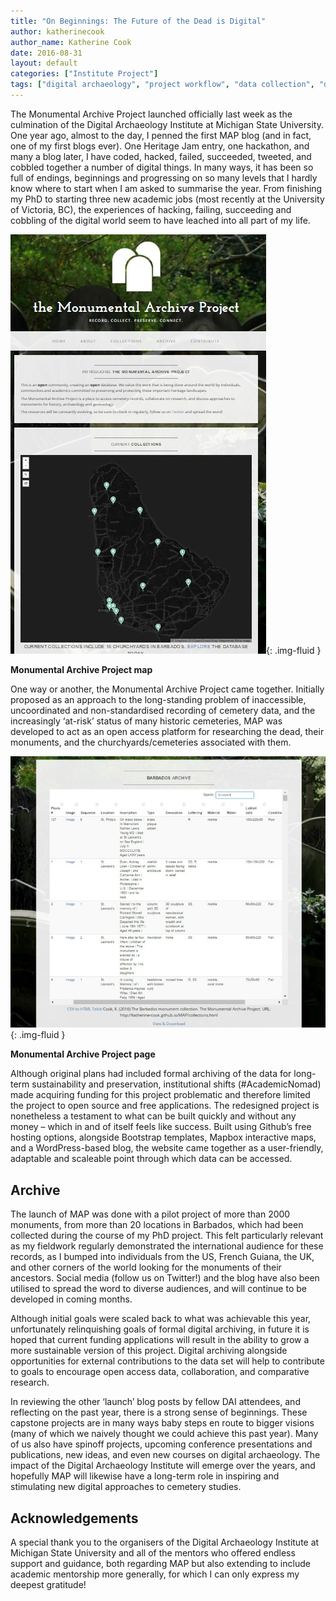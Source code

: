 ```yaml
---
title: "On Beginnings: The Future of the Dead is Digital"   
author: katherinecook
author_name: Katherine Cook
date: 2016-08-31
layout: default
categories: ["Institute Project"]
tags: ["digital archaeology", "project workflow", "data collection", "data cleaning"]
--- 
```


The Monumental Archive Project launched officially last week as the culmination of the Digital Archaeology Institute at Michigan State University. One year ago, almost to the day, I penned the first MAP blog (and in fact, one of my first blogs ever). One Heritage Jam entry, one hackathon, and many a blog later, I have coded, hacked, failed, succeeded, tweeted, and cobbled together a number of digital things. In many ways, it has been so full of endings, beginnings and progressing on so many levels that I hardly know where to start when I am asked to summarise the year. From finishing my PhD to starting three new academic jobs (most recently at the University of Victoria, BC), the experiences of hacking, failing, succeeding and cobbling of the digital world seem to have leached into all part of my life.

![Monumental Archive Project map](images/posts/Home-b.jpg){: .img-fluid }

**Monumental Archive Project map**

One way or another, the Monumental Archive Project came together. Initially proposed as an approach to the long-standing problem of inaccessible, uncoordinated and non-standardised recording of cemetery data, and the increasingly ‘at-risk’ status of many historic cemeteries, MAP was developed to act as an open access platform for researching the dead, their monuments, and the churchyards/cemeteries associated with them.

![Monumental Archive Project page](images/posts/Archive-768x662.jpg){: .img-fluid }

**Monumental Archive Project page**

Although original plans had included formal archiving of the data for long-term sustainability and preservation, institutional shifts (#AcademicNomad) made acquiring funding for this project problematic  and therefore limited the project to open source and free applications. The redesigned project is nonetheless a testament to what can be built quickly and without any money – which in and of itself feels like success. Built using Github’s free hosting options, alongside Bootstrap templates, Mapbox interactive maps, and a WordPress-based blog, the website came together as a user-friendly, adaptable and scaleable point through which data can be accessed.

## Archive

The launch of MAP was done with a pilot project of more than 2000 monuments, from more than 20 locations in Barbados, which had been collected during the course of my PhD project. This felt particularly relevant as my fieldwork regularly demonstrated the international audience for these records, as I bumped into individuals from the US, French Guiana, the UK, and other corners of the world looking for the monuments of their ancestors. Social media (follow us on Twitter!) and the blog have also been utilised to spread the word to diverse audiences, and will continue to be developed in coming months.

Although initial goals were scaled back to what was achievable this year, unfortunately relinquishing goals of formal digital archiving, in future it is hoped that current funding applications will result in the ability to grow a more sustainable version of this project. Digital archiving alongside opportunities for external contributions to the data set will help to contribute to goals to encourage open access data, collaboration, and comparative research.

In reviewing the other ‘launch’ blog posts by fellow DAI attendees, and reflecting on the past year, there is a strong sense of beginnings. These capstone projects are in many ways baby steps en route to bigger visions (many of which we naively thought we could achieve this past year). Many of us also have spinoff projects, upcoming conference presentations and publications, new ideas, and even new courses on digital archaeology. The impact of the Digital Archaeology Institute will emerge over the years, and hopefully MAP will likewise have a long-term role in inspiring and stimulating new digital approaches to cemetery studies.

## Acknowledgements

A special thank you to the organisers of the Digital Archaeology Institute at Michigan State University and all of the mentors who offered endless support and guidance, both regarding MAP but also extending to include academic mentorship more generally, for which I can only express my deepest gratitude!